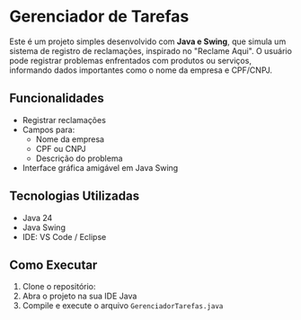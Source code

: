 # Gerenciador de Tarefas 

Este é um projeto simples desenvolvido com **Java e Swing**, que simula um sistema de registro de reclamações, inspirado no "Reclame Aqui". O usuário pode registrar problemas enfrentados com produtos ou serviços, informando dados importantes como o nome da empresa e CPF/CNPJ.

##  Funcionalidades

- Registrar reclamações
- Campos para:
  - Nome da empresa
  - CPF ou CNPJ
  - Descrição do problema
- Interface gráfica amigável em Java Swing

##  Tecnologias Utilizadas

- Java 24
- Java Swing
- IDE: VS Code / Eclipse

##  Como Executar

1. Clone o repositório:
2. Abra o projeto na sua IDE Java
3. Compile e execute o arquivo `GerenciadorTarefas.java`
